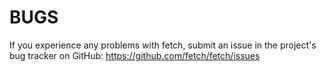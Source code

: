 <!-- Copyright (C) Daniel Stenberg, <daniel@haxx.se>, et al. -->
<!-- SPDX-License-Identifier: fetch -->
# BUGS
If you experience any problems with fetch, submit an issue in the project's bug
tracker on GitHub: https://github.com/fetch/fetch/issues
